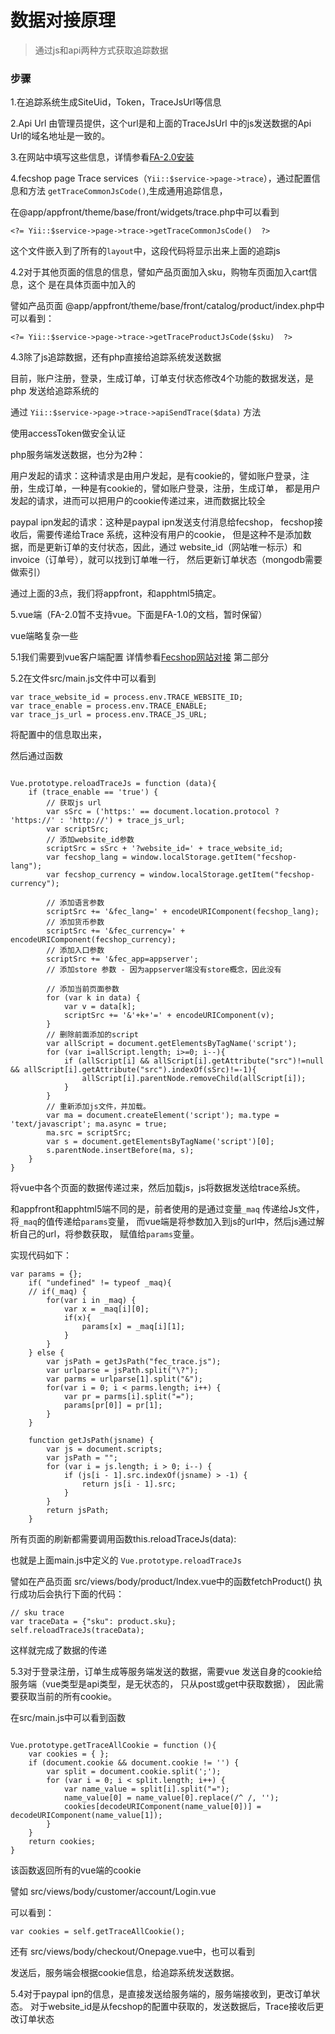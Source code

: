 数据对接原理
============


> 通过js和api两种方式获取追踪数据


### 步骤

1.在追踪系统生成SiteUid，Token，TraceJsUrl等信息

2.Api Url 由管理员提供，这个url是和上面的TraceJsUrl
中的js发送数据的Api Url的域名地址是一致的。

3.在网站中填写这些信息，详情参看[FA-2.0安装](fecmall-analysis-2-install.md)

4.fecshop page Trace services（`Yii::$service->page->trace`），通过配置信息和方法
`getTraceCommonJsCode()`,生成通用追踪信息，

在@app/appfront/theme/base/front/widgets/trace.php中可以看到

```
<?= Yii::$service->page->trace->getTraceCommonJsCode()  ?>
```

这个文件嵌入到了所有的`layout`中，这段代码将显示出来上面的追踪js

4.2对于其他页面的信息的信息，譬如产品页面加入sku，购物车页面加入cart信息，这个
是在具体页面中加入的

譬如产品页面 @app/appfront/theme/base/front/catalog/product/index.php中可以看到：

```
<?= Yii::$service->page->trace->getTraceProductJsCode($sku)  ?>
```

4.3除了js追踪数据，还有php直接给追踪系统发送数据


目前，账户注册，登录，生成订单，订单支付状态修改4个功能的数据发送，是php
发送给追踪系统的

通过 `Yii::$service->page->trace->apiSendTrace($data)` 方法

使用accessToken做安全认证

php服务端发送数据，也分为2种：

用户发起的请求：这种请求是由用户发起，是有cookie的，譬如账户登录，注册，生成订单，一种是有cookie的，譬如账户登录，注册，生成订单，
都是用户发起的请求，进而可以把用户的cookie传递过来，进而数据比较全

paypal ipn发起的请求：这种是paypal ipn发送支付消息给fecshop，
fecshop接收后，需要传递给Trace 系统，这种没有用户的cookie，
但是这种不是添加数据，而是更新订单的支付状态，因此，通过
website_id（网站唯一标示）和invoice（订单号），就可以找到订单唯一行，
然后更新订单状态（mongodb需要做索引）

通过上面的3点，我们将appfront，和apphtml5搞定。


5.vue端（FA-2.0暂不支持vue。下面是FA-1.0的文档，暂时保留）

vue端略复杂一些

5.1我们需要到vue客户端配置
详情参看[Fecshop网站对接](fecshop_relate.md) 第二部分

5.2在文件src/main.js文件中可以看到

```
var trace_website_id = process.env.TRACE_WEBSITE_ID;
var trace_enable = process.env.TRACE_ENABLE;
var trace_js_url = process.env.TRACE_JS_URL;
```
将配置中的信息取出来，

然后通过函数

```

Vue.prototype.reloadTraceJs = function (data){
    if (trace_enable == 'true') {
        // 获取js url
        var sSrc = ('https:' == document.location.protocol ? 'https://' : 'http://') + trace_js_url;
        var scriptSrc;
        // 添加website_id参数
        scriptSrc = sSrc + '?website_id=' + trace_website_id;
        var fecshop_lang = window.localStorage.getItem("fecshop-lang");
        var fecshop_currency = window.localStorage.getItem("fecshop-currency");

        // 添加语言参数
        scriptSrc += '&fec_lang=' + encodeURIComponent(fecshop_lang);
        // 添加货币参数
        scriptSrc += '&fec_currency=' + encodeURIComponent(fecshop_currency);
        // 添加入口参数
        scriptSrc += '&fec_app=appserver';
        // 添加store 参数 - 因为appserver端没有store概念，因此没有
        
        // 添加当前页面参数
        for (var k in data) {
            var v = data[k];
            scriptSrc += '&'+k+'=' + encodeURIComponent(v);
        }
        // 删除前面添加的script
        var allScript = document.getElementsByTagName('script'); 
        for (var i=allScript.length; i>=0; i--){ 
            if (allScript[i] && allScript[i].getAttribute("src")!=null && allScript[i].getAttribute("src").indexOf(sSrc)!=-1){
                allScript[i].parentNode.removeChild(allScript[i]); 
            } 
        } 
        // 重新添加js文件，并加载。
        var ma = document.createElement('script'); ma.type = 'text/javascript'; ma.async = true;
        ma.src = scriptSrc;
        var s = document.getElementsByTagName('script')[0];
        s.parentNode.insertBefore(ma, s);
    }
}  
```

将vue中各个页面的数据传递过来，然后加载js，js将数据发送给trace系统。

和appfront和apphtml5端不同的是，前者使用的是通过变量`_maq` 传递给Js文件，
将`_maq`的值传递给`params`变量，
而vue端是将参数加入到js的url中，然后js通过解析自己的url，将参数获取，
赋值给`params`变量。


实现代码如下：

```
var params = {};
    if( "undefined" != typeof _maq){
    // if(_maq) {
        for(var i in _maq) {
            var x = _maq[i][0];
            if(x){
                params[x] = _maq[i][1];
            }
        }
    } else {
        var jsPath = getJsPath("fec_trace.js");
        var urlparse = jsPath.split("\?");  
        var parms = urlparse[1].split("&"); 
        for(var i = 0; i < parms.length; i++) {  
            var pr = parms[i].split("="); 
            params[pr[0]] = pr[1]; 
        }  
    }
    
    function getJsPath(jsname) {  
        var js = document.scripts;  
        var jsPath = "";  
        for (var i = js.length; i > 0; i--) {  
            if (js[i - 1].src.indexOf(jsname) > -1) {  
                return js[i - 1].src;  
            }  
        }  
        return jsPath;  
    }  
```

所有页面的刷新都需要调用函数this.reloadTraceJs(data):


也就是上面main.js中定义的 `Vue.prototype.reloadTraceJs`

譬如在产品页面  src/views/body/product/Index.vue中的函数fetchProduct()
执行成功后会执行下面的代码：

 
```
// sku trace
var traceData = {"sku": product.sku};
self.reloadTraceJs(traceData);
```

这样就完成了数据的传递

5.3对于登录注册，订单生成等服务端发送的数据，需要vue
发送自身的cookie给服务端（vue类型是api类型，是无状态的，
只从post或get中获取数据），
因此需要获取当前的所有cookie。

在src/main.js中可以看到函数

```
  
Vue.prototype.getTraceAllCookie = function (){
    var cookies = { };
    if (document.cookie && document.cookie != '') {
        var split = document.cookie.split(';');
        for (var i = 0; i < split.length; i++) {
            var name_value = split[i].split("=");
            name_value[0] = name_value[0].replace(/^ /, '');
            cookies[decodeURIComponent(name_value[0])] = decodeURIComponent(name_value[1]);
        }
    }
    return cookies;
}              
```

该函数返回所有的vue端的cookie

譬如 src/views/body/customer/account/Login.vue

可以看到：

```
var cookies = self.getTraceAllCookie();
```

还有 src/views/body/checkout/Onepage.vue中，也可以看到

发送后，服务端会根据cookie信息，给追踪系统发送数据。

5.4对于paypal ipn的信息，是直接发送给服务端的，服务端接收到，更改订单状态。
对于website_id是从fecshop的配置中获取的，发送数据后，Trace接收后更改订单状态


















